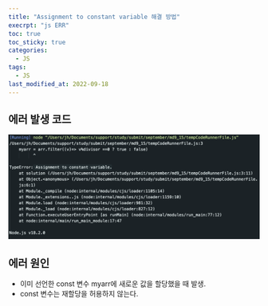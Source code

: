 ```yaml
---
title: "Assignment to constant variable 해결 방법"
execrpt: "js ERR"
toc: true
toc_sticky: true
categories:
  - JS
tags:
  - JS
last_modified_at: 2022-09-18
---
```

## 에러 발생 코드
![](../assets/images/ERR_img/constant.png)

## 에러 원인

- 이미 선언한 const 변수 myarr에 새로운 값을 할당했을 때 발생.
- const 변수는 재할당을 허용하지 않는다.